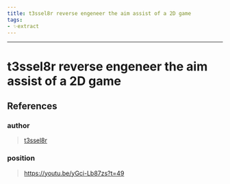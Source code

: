 ```yaml
---
title: t3ssel8r reverse engeneer the aim assist of a 2D game
tags:
- ✨extract
---
```



---

# t3ssel8r reverse engeneer the aim assist of a 2D game
## References

### author
> [t3ssel8r](/Authors/t3ssel8r.md)
### position
> https://youtu.be/yGci-Lb87zs?t=49
